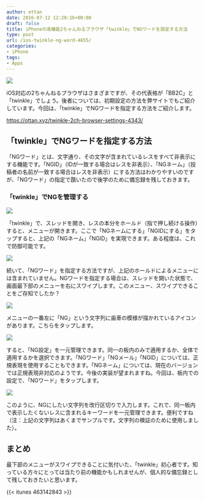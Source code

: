 ```yaml
---
author: ottan
date: 2016-07-12 12:29:16+00:00
draft: false
title: iPhoneの高機能2ちゃんねるブラウザ「twinkle」でNGワードを設定する方法
type: post
url: /ios-twinkle-ng-word-4655/
categories:
- iPhone
tags:
- Apps
---
```


![](/images/2016/07/160712-5784dee9214be.jpg)






iOS対応の2ちゃんねるブラウザはさまざまですが、その代表格が「BB2C」と「twinkle」でしょう。後者については、初期設定の方法を弊サイトでもご紹介しています。今回は、「twinkle」でNGワードを指定する方法をご紹介します。



https://ottan.xyz/twinkle-2ch-browser-settings-4343/



## 「twinkle」でNGワードを指定する方法





「NGワード」とは、文字通り、その文字が含まれているレスをすべて非表示にする機能です。「NGID」（IDが一致する場合はレスを非表示）、「NGネーム」（投稿者の名前が一致する場合はレスを非表示）にする方法はわかりやすいのですが、「NGワード」の指定で躓いたので後学のために備忘録を残しておきます。





### 「twinkle」でNGを管理する





![](/images/2016/07/160712-5784df5113f26.png)






「twinkle」で、スレッドを開き、レスの本分をホールド（指で押し続ける操作）すると、メニューが開きます。ここで「NGネームにする」「NGIDにする」をタップすると、上記の「NGネーム」「NGID」を実現できます。ある程度は、これで防御可能です。





![](/images/2016/07/160712-5784df5801a7f.png)






続いて、「NGワード」を指定する方法ですが、上記のホールドによるメニューには含まれていません。NGワードを指定する場合は、スレッドを開いた状態で、画面最下部のメニューを右にスワイプします。このメニュー、スワイプできることをご存知でしたか？





![](/images/2016/07/160712-5784df5da3c89.png)






メニューの一番左に「NG」という文字列に歯車の模様が描かれているアイコンがあります。こちらをタップします。





![](/images/2016/07/160712-5784df62552f5.png)






すると、「NG設定」を一元管理できます。同一の板内のみで適用するか、全体で適用するかを選択できます。「NGワード」「NGメール」「NGID」については、正規表現を使用することもできます。「NGネーム」については、現在のバージョンでは正規表現非対応のようです。今後の実装が望まれますね。今回は、板内での設定で、「NGワード」をタップします。





![](/images/2016/07/160712-5784e2451be76.png)






このように、NGにしたい文字列を改行区切りで入力します。これで、同一板内で表示したくないレスに含まれるキーワードを一元管理できます。便利ですね（注：上記の文字列はあくまでサンプルです。文字列の検証のために使用しました）。





## まとめ





最下部のメニューがスワイプできることに気付いた、「twinkle」初心者です。知っている方々にとっては当たり前の機能かもしれませんが、個人的な備忘録として残しておきたいと思います。



{{< itunes 463142843 >}}

